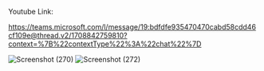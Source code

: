 Youtube Link: 

https://teams.microsoft.com/l/message/19:bdfdfe935470470cabd58cdd46cf109e@thread.v2/1708842759810?context=%7B%22contextType%22%3A%22chat%22%7D

![Screenshot (270)](https://github.com/ImArnav19/FileFlowAi/assets/117253613/a19413d7-dfb0-4891-80b8-2ac2b71fd690)
![Screenshot (272)](https://github.com/ImArnav19/FileFlowAi/assets/117253613/849792d4-3426-4869-8d10-03d4509e7a57)
